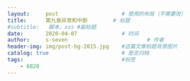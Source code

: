 ```yaml
---
layout:     post   				    # 使用的布局（不需要改）
title:      第九章异常和中断		# 标题 
#subtitle:   脚本，xss #副标题
date:       2020-04-07 				# 时间
author:     s-seven 						# 作者
header-img: img/post-bg-2015.jpg 	#这篇文章标题背景图片
catalog: true 						# 是否归档
tags:								#标签
    - 6828
---
```

